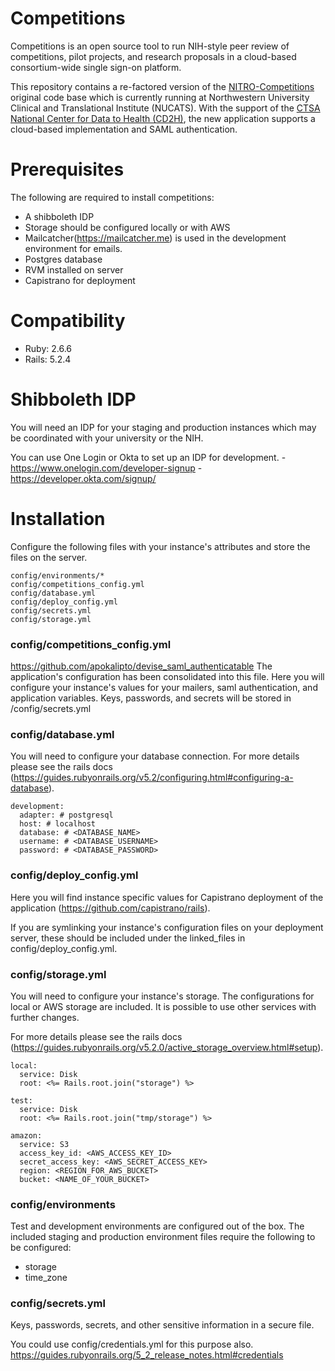 # Competitions

Competitions is an open source tool to run NIH-style peer review of competitions, pilot projects, and research proposals in a cloud-based consortium-wide single sign-on platform.

This repository contains a re-factored version of the [NITRO-Competitions](https://github.com/NUBIC/nitro-competitions) original code base which is currently running at Northwestern University Clinical and Translational Institute (NUCATS).
With the support of the [CTSA National Center for Data to Health (CD2H)](https://ctsa.ncats.nih.gov/cd2h/), the new application supports a cloud-based implementation and SAML authentication.

# Prerequisites

The following are required to install competitions:
  * A shibboleth IDP
  * Storage should be configured locally or with AWS
  * Mailcatcher(https://mailcatcher.me) is used in the development environment for emails.
  * Postgres database
  * RVM installed on server
  * Capistrano for deployment

# Compatibility

  * Ruby:   2.6.6
  * Rails:  5.2.4

# Shibboleth IDP
  You will need an IDP for your staging and production instances which may be coordinated with your university or the NIH.

  You can use One Login or Okta to set up an IDP for development.
    - https://www.onelogin.com/developer-signup
    - https://developer.okta.com/signup/

# Installation

Configure the following files with your instance's attributes and store the files on the server.

```
config/environments/*
config/competitions_config.yml
config/database.yml
config/deploy_config.yml
config/secrets.yml
config/storage.yml
```

### config/competitions_config.yml
https://github.com/apokalipto/devise_saml_authenticatable
The application's configuration has been consolidated into this file. Here you will configure your instance's values for your mailers, saml authentication, and application variables. Keys, passwords, and secrets will be stored in /config/secrets.yml

### config/database.yml
You will need to configure your database connection. For more details please see the rails docs (https://guides.rubyonrails.org/v5.2/configuring.html#configuring-a-database).
```
development:
  adapter: # postgresql
  host: # localhost
  database: # <DATABASE_NAME>
  username: # <DATABASE_USERNAME>
  password: # <DATABASE_PASSWORD>
```

### config/deploy_config.yml

Here you will find instance specific values for Capistrano deployment of the application (https://github.com/capistrano/rails).

If you are symlinking your instance's configuration files on your deployment server, these should be included under the linked_files in config/deploy_config.yml.

### config/storage.yml
You will need to configure your instance's storage. The configurations for local or AWS storage are included. It is possible to use other services with further changes.

For more details please see the rails docs (https://guides.rubyonrails.org/v5.2.0/active_storage_overview.html#setup).
```
local:
  service: Disk
  root: <%= Rails.root.join("storage") %>

test:
  service: Disk
  root: <%= Rails.root.join("tmp/storage") %>

amazon:
  service: S3
  access_key_id: <AWS_ACCESS_KEY_ID>
  secret_access_key: <AWS_SECRET_ACCESS_KEY>
  region: <REGION_FOR_AWS_BUCKET>
  bucket: <NAME_OF_YOUR_BUCKET>
```

### config/environments
Test and development environments are configured out of the box.
The included staging and production environment files require the following to be configured:
  * storage
  * time_zone

### config/secrets.yml
Keys, passwords, secrets, and other sensitive information in a secure file.

You could use config/credentials.yml for this purpose also.
https://guides.rubyonrails.org/5_2_release_notes.html#credentials